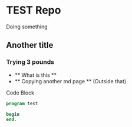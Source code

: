 # TEST Repo

Doing something

## Another title


### Trying 3 pounds

* ** What is this **
* ** Copying another md page ** (Outside that)

Code Block

```pascal
program test

begin
end.

```






